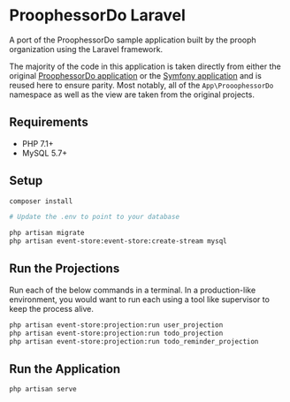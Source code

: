 # ProophessorDo Laravel

A port of the ProophessorDo sample application built by the prooph organization
using the Laravel framework.

The majority of the code in this application is taken directly from either the
original [ProophessorDo application](https://github.com/prooph/proophessor-do) or the [Symfony application](https://github.com/prooph/proophessor-do-symfony)
and is reused here to ensure parity. Most notably, all of the `App\ProoophessorDo`
namespace as well as the view are taken from the original projects.

## Requirements

* PHP 7.1+
* MySQL 5.7+

## Setup

```bash
composer install

# Update the .env to point to your database

php artisan migrate
php artisan event-store:event-store:create-stream mysql
```

## Run the Projections

Run each of the below commands in a terminal. In a production-like environment,
you would want to run each using a tool like supervisor to keep the process
alive.

```bash
php artisan event-store:projection:run user_projection
php artisan event-store:projection:run todo_projection
php artisan event-store:projection:run todo_reminder_projection
```

## Run the Application

```bash
php artisan serve
```
